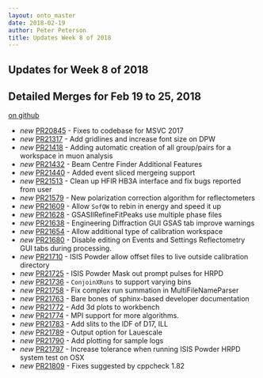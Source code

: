 ```yaml
---
layout: onto_master
date: 2018-02-19
author: Peter Peterson
title: Updates Week 8 of 2018
---
```

Updates for Week 8 of 2018
--------------------------

Detailed Merges for Feb 19 to 25, 2018
--------------------------------------
[on github](https://github.com/mantidproject/mantid/pulls?q=is%3Apr+merged%3A2018-02-20..2018-02-25)

* *new* [PR20845](https://github.com/mantidproject/mantid/pull/20845) - Fixes to codebase for MSVC 2017
* *new* [PR21317](https://github.com/mantidproject/mantid/pull/21317) - Add gridlines and increase font size on DPW
* *new* [PR21418](https://github.com/mantidproject/mantid/pull/21418) - Adding automatic creation of all group/pairs for a workspace in muon analysis
* *new* [PR21432](https://github.com/mantidproject/mantid/pull/21432) - Beam Centre Finder Additional Features
* *new* [PR21440](https://github.com/mantidproject/mantid/pull/21440) - Added event sliced mergeing support
* *new* [PR21513](https://github.com/mantidproject/mantid/pull/21513) - Clean up HFIR HB3A interface and fix bugs reported from user
* *new* [PR21579](https://github.com/mantidproject/mantid/pull/21579) - New polarization correction algorithm for reflectometers
* *new* [PR21609](https://github.com/mantidproject/mantid/pull/21609) - Allow `SofQW` to rebin in energy and speed it up
* *new* [PR21628](https://github.com/mantidproject/mantid/pull/21628) - GSASIIRefineFitPeaks use multiple phase files
* *new* [PR21638](https://github.com/mantidproject/mantid/pull/21638) - Engineering Diffraction GUI GSAS tab improve warnings
* *new* [PR21654](https://github.com/mantidproject/mantid/pull/21654) - Allow additional type of calibration workspace
* *new* [PR21680](https://github.com/mantidproject/mantid/pull/21680) - Disable editing on Events and Settings Reflectometry GUI tabs during processing.
* *new* [PR21710](https://github.com/mantidproject/mantid/pull/21710) - ISIS Powder allow offset files to live outside calibration directory
* *new* [PR21725](https://github.com/mantidproject/mantid/pull/21725) - ISIS Powder Mask out prompt pulses for HRPD
* *new* [PR21736](https://github.com/mantidproject/mantid/pull/21736) - `ConjoinXRuns` to support varying bins
* *new* [PR21758](https://github.com/mantidproject/mantid/pull/21758) - Fix complex run summation in MultiFileNameParser
* *new* [PR21763](https://github.com/mantidproject/mantid/pull/21763) - Bare bones of sphinx-based developer documentation
* *new* [PR21772](https://github.com/mantidproject/mantid/pull/21772) - Add 3d plots to workbench
* *new* [PR21774](https://github.com/mantidproject/mantid/pull/21774) - MPI support for more algorithms.
* *new* [PR21783](https://github.com/mantidproject/mantid/pull/21783) - Add slits to the IDF of D17, ILL
* *new* [PR21789](https://github.com/mantidproject/mantid/pull/21789) - Output option for Lauescale
* *new* [PR21790](https://github.com/mantidproject/mantid/pull/21790) - Add plotting for sample logs
* *new* [PR21797](https://github.com/mantidproject/mantid/pull/21797) - Increase tolerance when running ISIS Powder HRPD system test on OSX
* *new* [PR21809](https://github.com/mantidproject/mantid/pull/21809) - Fixes suggested by cppcheck 1.82
